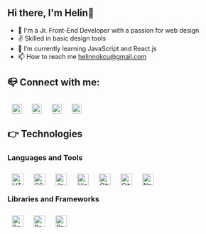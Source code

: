 ## Hi there, I'm Helin👋

- 🤡 I'm a Jr. Front-End Developer with a passion for web design
- :v:  Skilled in basic design tools
- 🌱 I’m currently learning JavaScript and React.js
- 📫 How to reach me helinnokcu@gmail.com


## :mailbox_closed: Connect with me:
<p>
    <a href="mailto:helinnokcu@gmail.com" rel="stylesheet">
        <img align="left" alt="Helin_Okcu|Mail" width="22px" src="https://cdn.jsdelivr.net/npm/simple-icons@3.13.0/icons/gmail.svg" data-canonical-src="https://cdn.jsdelivr.net/npm/simple-icons@3.13.0/icons/gmail.svg" style="max-width: 100%;padding:10px;">
    </a>
    <a href="https://www.linkedin.com/in/helinokcu/" rel="stylesheet">
        <img align="left" alt="Helin Okcu|LinkedIn" width="22px" src="https://camo.githubusercontent.com/d659d2bac00c01b42bffbae84bdc121e828b8fecd5b4949ffa2575f5d9e4a371/68747470733a2f2f63646e2e6a7364656c6976722e6e65742f6e706d2f73696d706c652d69636f6e734076332f69636f6e732f6c696e6b6564696e2e737667" data-canonical-src="https://cdn.jsdelivr.net/npm/simple-icons@v3/icons/linkedin.svg" style="max-width: 100%; padding:10px;">
    </a>
    <a href="#" rel="stylesheet">
        <img align="left" alt="Helin Okcu|Medium" width="22px" src="https://cdn.jsdelivr.net/npm/simple-icons@3.13.0/icons/medium.svg" data-canonical-src="https://cdn.jsdelivr.net/npm/simple-icons@v3/icons/medium.svg" style="max-width: 100%;padding:10px;">
    </a>
    <a href="https://www.hackerrank.com/helinokcu" rel="stylesheet">
        <img align="left" alt="Helin Okcu|HackerRank" width="22px" src="https://cdn.jsdelivr.net/npm/simple-icons@3.13.0/icons/hackerrank.svg" data-canonical-src="https://cdn.jsdelivr.net/npm/simple-icons@v3/icons/hackerrank.svg" style="max-width: 100%;padding:10px;">
    </a>
</p>
<br>
</br>

## :point_right: Technologies
### Languages and Tools
<p>
    <a href="#" rel="stylesheet">
        <img align="left" alt="HTML5" title="HTML5" width="26px" src="https://cdn.jsdelivr.net/npm/simple-icons@3.13.0/icons/html5.svg" style="max-width: 100%;padding:10px;">
    <a href="#" rel="stylesheet">
        <img align="left" alt="CSS3" title="CSS3" width="26px" src="https://cdn.jsdelivr.net/npm/simple-icons@3.13.0/icons/css3.svg" style="max-width: 100%;padding:10px;">
    </a>
    <a href="#" rel="stylesheet">
        <img align="left" alt="JavaScript" title="JavaScript" width="26px" src="https://cdn.jsdelivr.net/npm/simple-icons@3.13.0/icons/javascript.svg" style="max-width: 100%;padding:10px;">
    </a>
    <a href="#" rel="stylesheet">
        <img align="left" alt="Visual Studio Code" title="Visual Studio Code" width="26px" src="https://cdn.jsdelivr.net/npm/simple-icons@3.13.0/icons/visualstudiocode.svg" style="max-width: 100%; padding:10px;">
    </a>
    <a href="#" rel="stylesheet">
        <img align="left" alt="Git" title="Git" width="26px" src="https://cdn.jsdelivr.net/npm/simple-icons@3.13.0/icons/git.svg" style="max-width: 100%; padding:10px;">
    </a>
    <a href="#" rel="stylesheet">
        <img align="left" alt="GitHub" title="GitHub" width="26px" src="https://cdn.jsdelivr.net/npm/simple-icons@3.13.0/icons/github.svg" style="max-width: 100%;padding:10px;">
    </a>
    <a href="#" rel="stylesheet">
        <img align="left" alt="Npm" title="Npm" width="26px" src="https://cdn.jsdelivr.net/npm/simple-icons@3.13.0/icons/npm.svg" style="max-width: 100%;padding:10px;">
    </a>

</p>
<br>
<br>

### Libraries and Frameworks
<p>
    <a href="#" rel="stylesheet">
        <img align="left" alt="Bootstrap" title="Bootstrap" width="26px" src="https://cdn.jsdelivr.net/npm/simple-icons@3.13.0/icons/bootstrap.svg" style="max-width: 100%;padding:10px;">
    <a href="#" rel="stylesheet">
        <img align="left" alt="React" title="React" width="26px" src="https://cdn.jsdelivr.net/npm/simple-icons@3.13.0/icons/react.svg" style="max-width: 100%;padding:10px;">
    <a href="#" rel="stylesheet">
        <img align="left" alt="Redux" title="Redux" width="26px" src="https://cdn.jsdelivr.net/npm/simple-icons@3.13.0/icons/redux.svg" style="max-width: 100%;padding:10px;">
</p>
